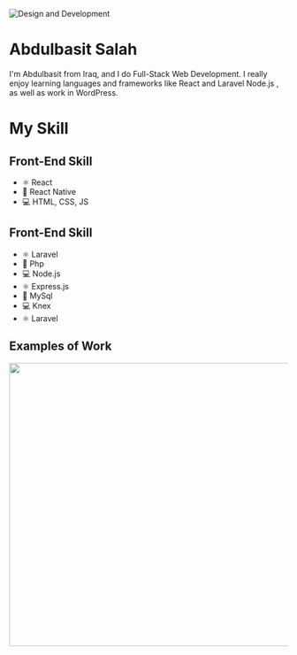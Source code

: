 ![Design and Development](https://github.com/adriantwarog/adriantwarog/blob/master/freeCodeCamp.jpg)

# Abdulbasit Salah

I'm Abdulbasit from Iraq, and I do Full-Stack Web Development. I really enjoy
learning languages and frameworks like React and Laravel Node.js , as well as
work in WordPress.

# My Skill

## Front-End Skill

- ⚛ React
- 📱 React Native
- 💻 HTML, CSS, JS

## Front-End Skill

- ⚛ Laravel
- 📱 Php
- 💻 Node.js
- ⚛ Express.js
- 📱 MySql
- 💻 Knex
- ⚛ Laravel

## Examples of Work

<img src="https://github.com/adriantwarog/adriantwarog/blob/master/covid19.gif" width="512" >
